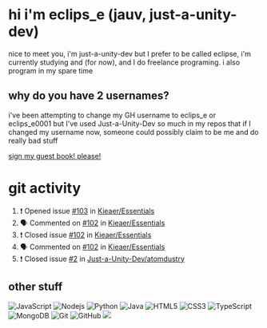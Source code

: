 # hi i'm eclips_e (jauv, just-a-unity-dev)
nice to meet you, i'm just-a-unity-dev but I prefer to be called eclipse, i'm currently studying and (for now), and I do freelance programing. i also program in my spare time

## why do you have 2 usernames?
i've been attempting to change my GH username to eclips_e or eclips_e0001 but I've used Just-a-Unity-Dev so much in my repos that if I changed my username now, someone could possibly claim to be me and do really bad stuff

[sign my guest book! please!](https://github.com/Just-a-Unity-Dev/Just-a-Unity-Dev/issues/new?&body=Sign%20my%20guest%20book%20by%20placing%20your%20name%20in%20the%20title,%20how%27d%20you%20get%20to%20this%20page%20and%20why?%20Don%27t%20forget%20you%20have%20an%20entire%20notebook%20in%20your%20hands!)


# git activity
<!--START_SECTION:activity-->
1. ❗️ Opened issue [#103](https://github.com/Kieaer/Essentials/issues/103) in [Kieaer/Essentials](https://github.com/Kieaer/Essentials)
2. 🗣 Commented on [#102](https://github.com/Kieaer/Essentials/issues/102) in [Kieaer/Essentials](https://github.com/Kieaer/Essentials)
3. ❗️ Closed issue [#102](https://github.com/Kieaer/Essentials/issues/102) in [Kieaer/Essentials](https://github.com/Kieaer/Essentials)
4. 🗣 Commented on [#102](https://github.com/Kieaer/Essentials/issues/102) in [Kieaer/Essentials](https://github.com/Kieaer/Essentials)
5. ❗️ Closed issue [#2](https://github.com/Just-a-Unity-Dev/atomdustry/issues/2) in [Just-a-Unity-Dev/atomdustry](https://github.com/Just-a-Unity-Dev/atomdustry)
<!--END_SECTION:activity-->

## other stuff

![JavaScript](https://img.shields.io/badge/-JavaScript-black?style=flat-square&logo=javascript)
![Nodejs](https://img.shields.io/badge/-Nodejs-black?style=flat-square&logo=Node.js)
![Python](https://img.shields.io/badge/-Python-black?style=flat-square&logo=Python)
![Java](https://img.shields.io/badge/-java-E34A86?style=flat-square&logo=java)
![HTML5](https://img.shields.io/badge/-HTML5-E34F26?style=flat-square&logo=html5&logoColor=white)
![CSS3](https://img.shields.io/badge/-CSS3-1572B6?style=flat-square&logo=css3)
![TypeScript](https://img.shields.io/badge/-TypeScript-007ACC?style=flat-square&logo=typescript)
![MongoDB](https://img.shields.io/badge/-MongoDB-black?style=flat-square&logo=mongodb)
![Git](https://img.shields.io/badge/-Git-black?style=flat-square&logo=git)
![GitHub](https://img.shields.io/badge/-GitHub-181717?style=flat-square&logo=github)
![](https://github-profile-summary-cards.vercel.app/api/cards/profile-details?username=Just-a-Unity-Dev&theme=solarized_dark)
